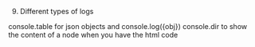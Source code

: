 9. Different types of logs

console.table for json objects and console.log({obj})
console.dir to show the content of a node when you have the html code